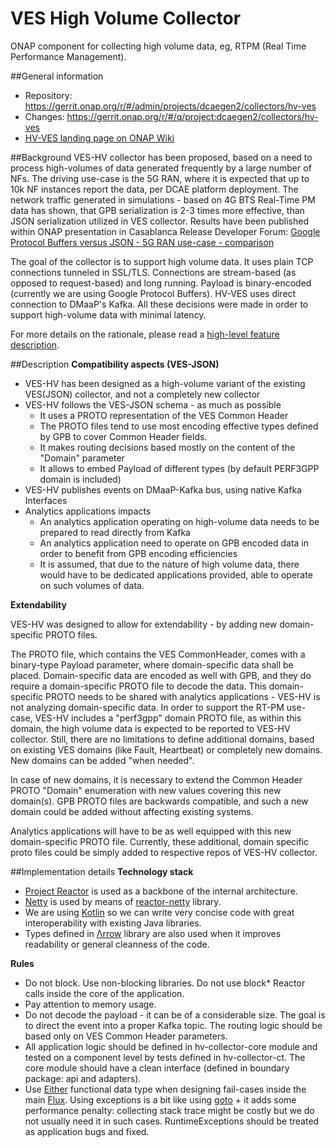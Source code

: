 # VES High Volume Collector

ONAP component for collecting high volume data, eg, RTPM (Real Time Performance Management).

##General information
* Repository: https://gerrit.onap.org/r/#/admin/projects/dcaegen2/collectors/hv-ves
* Changes: https://gerrit.onap.org/r/#/q/project:dcaegen2/collectors/hv-ves
* [HV-VES landing page on ONAP Wiki](https://wiki.onap.org/display/DW/High+Volume+VES+Collector)

##Background
VES-HV collector has been proposed, based on a need to process high-volumes of data generated frequently by a large number of NFs.
The driving use-case is the 5G RAN, where it is expected that up to 10k NF instances report the data, per DCAE platform deployment.
The network traffic generated in simulations - based on 4G BTS Real-Time PM data has shown, that GPB serialization is 2-3 times more effective, than JSON serialization utilized in VES collector.
Results have been published within ONAP presentation in Casablanca Release Developer Forum: [Google Protocol Buffers versus JSON - 5G RAN use-case - comparison](https://wiki.onap.org/download/attachments/25434845/Casablanca_Dev_Forum_GPB_comparison_20180621.pptx?version=1&modificationDate=1530275050000&api=v2)

The goal of the collector is to support high volume data. It uses plain TCP connections tunneled in SSL/TLS. Connections are stream-based (as opposed to request-based) and long running. Payload is binary-encoded (currently we are using Google Protocol Buffers). HV-VES uses direct connection to DMaaP's Kafka. All these decisions were made in order to support high-volume data with minimal latency.

For more details on the rationale, please read a [high-level feature description](https://wiki.onap.org/display/DW/5G+-+Real+Time+PM+and+High+Volume+Stream+Data+Collection).

##Description
**Compatibility aspects (VES-JSON)**
* VES-HV has been designed as a high-volume variant of the existing VES(JSON) collector, and not a completely new collector
* VES-HV follows the VES-JSON schema - as much as possible
    * It uses a PROTO representation of the VES Common Header
    * The PROTO files tend to use most encoding effective types defined by GPB to cover Common Header fields.
    * It makes routing decisions based mostly on the content of the "Domain" parameter
    * It allows to embed Payload of different types (by default PERF3GPP domain is included)
* VES-HV publishes events on DMaaP-Kafka bus, using native Kafka Interfaces
* Analytics applications impacts
    * An analytics application operating on high-volume data needs to be prepared to read directly from Kafka
    * An analytics application need to operate on GPB encoded data in order to benefit from GPB encoding efficiencies
    * It is assumed, that due to the nature of high volume data, there would have to be dedicated applications provided, able to operate on such volumes of data.

**Extendability**

VES-HV was designed to allow for extendability - by adding new domain-specific PROTO files.

The PROTO file, which contains the VES CommonHeader, comes with a binary-type Payload parameter, where domain-specific data shall be placed. Domain-specific data are encoded as well with GPB, and they do require a domain-specific PROTO file to decode the data. This domain-specific PROTO needs to be shared with analytics applications - VES-HV is not analyzing domain-specific data. In order to support the RT-PM use-case, VES-HV includes a "perf3gpp" domain PROTO file, as within this domain, the high volume data is expected to be reported to VES-HV collector.
Still, there are no limitations to define additional domains, based on existing VES domains (like Fault, Heartbeat) or completely new domains. New domains can be added "when needed".

In case of new domains, it is necessary to extend the Common Header PROTO "Domain" enumeration with new values covering this new domain(s).
GPB PROTO files are backwards compatible, and such a new domain could be added without affecting existing systems.

Analytics applications will have to be as well equipped with this new domain-specific PROTO file.
Currently, these additional, domain specific proto files could be simply added to respective repos of VES-HV collector.

##Implementation details
**Technology stack**
* [Project Reactor](https://projectreactor.io/) is used as a backbone of the internal architecture.
* [Netty](http://netty.io/) is used by means of [reactor-netty](https://projectreactor.io/docs/netty/release/api/) library.
* We are using [Kotlin](https://kotlinlang.org/) so we can write very concise code with great interoperability with existing Java libraries.
* Types defined in [Λrrow](https://arrow-kt.io/) library are also used when it improves readability or general cleanness of the code.

**Rules**
* Do not block. Use non-blocking libraries. Do not use block* Reactor calls inside the core of the application.
* Pay attention to memory usage.
* Do not decode the payload - it can be of a considerable size. The goal is to direct the event into a proper Kafka topic. The routing logic should be based only on VES Common Header parameters.
* All application logic should be defined in hv-collector-core module and tested on a component level by tests defined in hv-collector-ct. The core module should have a clean interface (defined in boundary package: api and adapters).
* Use [Either](https://arrow-kt.io/docs/datatypes/either/) functional data type when designing fail-cases inside the main [Flux](https://projectreactor.io/docs/core/release/api/reactor/core/publisher/Flux.html). Using exceptions is a bit like using [goto](https://en.wikipedia.org/wiki/Goto#Criticism) + it adds some performance penalty: collecting stack trace might be costly but we do not usually need it in such cases. RuntimeExceptions should be treated as application bugs and fixed.
